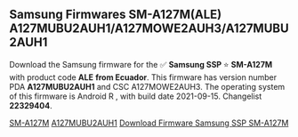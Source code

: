 <h2>Samsung Firmwares SM-A127M(ALE) A127MUBU2AUH1/A127MOWE2AUH3/A127MUBU2AUH1</h2>
Download the Samsung firmware for the ✅ <strong>Samsung SSP </strong> ⭐ <strong>SM-A127M</strong> with product code <strong>ALE</strong> <strong> from Ecuador</strong>. This firmware has version number PDA <strong>A127MUBU2AUH1</strong> and CSC A127MOWE2AUH3. The operating system of this firmware is Android R , with build date 2021-09-15. Changelist <strong>22329404</strong>.


[SM-A127M](https://samfirm.shop/samsung/model/SM-A127M)
[A127MUBU2AUH1](https://samfirm.shop/samsung/pda/A127MUBU2AUH1)
[Download Firmware Samsung SSP SM-A127M](https://samfirm.shop/samsung/firmware/456817)
